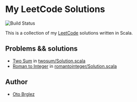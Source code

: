 # My LeetCode Solutions

![Build Status](https://github.com/otobrglez/leetcode/actions/workflows/build-and-test.yml/badge.svg)

This is a collection of my [LeetCode] solutions written in Scala.

## Problems && solutions

- [Two Sum](https://leetcode.com/problems/two-sum/description/) in [twosum/Solution.scala](https://github.com/otobrglez/leetcode/blob/master/src/main/scala/leetcode/twosum/Solution.scala)
- [Roman to Integer](https://leetcode.com/problems/roman-to-integer/description/) in [romantointeger/Solution.scala](https://github.com/otobrglez/leetcode/blob/master/src/main/scala/leetcode/romantointeger/Solution.scala)

## Author

- [Oto Brglez](https://github.com/otobrglez)

[LeetCode]: https://leetcode.com

